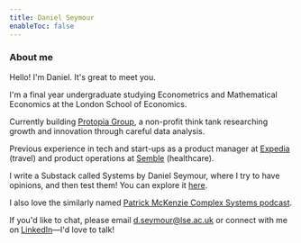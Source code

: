 ```yaml
---
title: Daniel Seymour
enableToc: false
---
```

<h3>About me</h3>

<p>Hello! I'm Daniel. It's great to meet you.</p>

<p>I'm a final year undergraduate studying Econometrics and Mathematical Economics at the London School of Economics.</p>

<p>Currently building <a href="https://www.protopiagroup.org/" target="_blank" rel="noopener noreferrer">Protopia Group</a>, a non-profit think tank researching growth and innovation through careful data analysis.</p>

<p>Previous experience in tech and start-ups as a product manager at <a href="https://www.expediagroup.com/home/" target="_blank" rel="noopener noreferrer">Expedia</a> (travel) and product operations at <a href="https://www.semble.io/" target="_blank" rel="noopener noreferrer">Semble</a> (healthcare).</p>

<p>I write a Substack called Systems by Daniel Seymour, where I try to have opinions, and then test them! You can explore it <a href="https://danielseymour.substack.com/?utm_source=substack&utm_medium=web&utm_campaign=substack_profile" target="_blank" rel="noopener noreferrer">here</a>.</p>

<p>I also love the similarly named <a href="https://www.complexsystemspodcast.com/" target="_blank" rel="noopener noreferrer">Patrick McKenzie Complex Systems podcast</a>.</p>

<p>If you'd like to chat, please email <a href="mailto:d.seymour@lse.ac.uk">d.seymour@lse.ac.uk</a> or connect with me on <a href="https://www.linkedin.com/in/daniel-seymour1/" target="_blank" rel="noopener noreferrer">LinkedIn</a>—I'd love to talk!</p>
